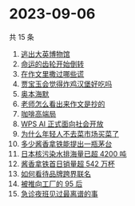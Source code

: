 # 2023-09-06

共 15 条

<!-- BEGIN -->
<!-- 最后更新时间 Wed Sep 06 2023 12:08:27 GMT+0800 (China Standard Time) -->

1. [逃出大英博物馆](https://www.zhihu.com/search?q=%E9%80%83%E5%87%BA%E5%A4%A7%E8%8B%B1%E5%8D%9A%E7%89%A9%E9%A6%86)
1. [命运的齿轮开始倒转](https://www.zhihu.com/search?q=%E5%91%BD%E8%BF%90%E7%9A%84%E9%BD%BF%E8%BD%AE%E5%BC%80%E5%A7%8B%E5%80%92%E8%BD%AC)
1. [在作文里撒过哪些谎](https://www.zhihu.com/search?q=%E5%9C%A8%E4%BD%9C%E6%96%87%E9%87%8C%E6%92%92%E8%BF%87%E5%93%AA%E4%BA%9B%E8%B0%8E)
1. [贾宝玉会觉得炸鸡汉堡好吃吗](https://www.zhihu.com/search?q=%E8%B4%BE%E5%AE%9D%E7%8E%89%E4%BC%9A%E8%A7%89%E5%BE%97%E7%82%B8%E9%B8%A1%E6%B1%89%E5%A0%A1%E5%A5%BD%E5%90%83%E5%90%97)
1. [奥本海默](https://www.zhihu.com/search?q=%E5%A5%A5%E6%9C%AC%E6%B5%B7%E9%BB%98)
1. [老师怎么看出来作文是抄的](https://www.zhihu.com/search?q=%E8%80%81%E5%B8%88%E6%80%8E%E4%B9%88%E7%9C%8B%E5%87%BA%E6%9D%A5%E4%BD%9C%E6%96%87%E6%98%AF%E6%8A%84%E7%9A%84)
1. [咖啡高端局](https://www.zhihu.com/search?q=%E5%92%96%E5%95%A1%E9%AB%98%E7%AB%AF%E5%B1%80)
1. [WPS AI 正式面向社会开放](https://www.zhihu.com/search?q=WPS%20AI%20%E6%AD%A3%E5%BC%8F%E9%9D%A2%E5%90%91%E7%A4%BE%E4%BC%9A%E5%BC%80%E6%94%BE)
1. [为什么年轻人不去菜市场买菜了](https://www.zhihu.com/search?q=%E4%B8%BA%E4%BB%80%E4%B9%88%E5%B9%B4%E8%BD%BB%E4%BA%BA%E4%B8%8D%E5%8E%BB%E8%8F%9C%E5%B8%82%E5%9C%BA%E4%B9%B0%E8%8F%9C%E4%BA%86)
1. [多少酱香拿铁能提出一瓶茅台](https://www.zhihu.com/search?q=%E5%A4%9A%E5%B0%91%E9%85%B1%E9%A6%99%E6%8B%BF%E9%93%81%E8%83%BD%E6%8F%90%E5%87%BA%E4%B8%80%E7%93%B6%E8%8C%85%E5%8F%B0)
1. [日本核污染水排海量已超 4200 吨](https://www.zhihu.com/search?q=%09%E6%97%A5%E6%9C%AC%E6%A0%B8%E6%B1%A1%E6%9F%93%E6%B0%B4%E6%8E%92%E6%B5%B7%E9%87%8F%E5%B7%B2%E8%B6%85%204200%20%E5%90%A8)
1. [酱香拿铁首日销量超 542 万杯](https://www.zhihu.com/search?q=%E9%85%B1%E9%A6%99%E6%8B%BF%E9%93%81%E9%A6%96%E6%97%A5%E9%94%80%E9%87%8F%E8%B6%85%20542%20%E4%B8%87%E6%9D%AF)
1. [如何看待品牌跨界联名](https://www.zhihu.com/search?q=%E5%A6%82%E4%BD%95%E7%9C%8B%E5%BE%85%E5%93%81%E7%89%8C%E8%B7%A8%E7%95%8C%E8%81%94%E5%90%8D)
1. [被推向工厂的 95 后](https://www.zhihu.com/search?q=%E8%A2%AB%E6%8E%A8%E5%90%91%E5%B7%A5%E5%8E%82%E7%9A%84%2095%20%E5%90%8E)
1. [急诊夜班见过最离谱的事](https://www.zhihu.com/search?q=%E6%80%A5%E8%AF%8A%E5%A4%9C%E7%8F%AD%E8%A7%81%E8%BF%87%E6%9C%80%E7%A6%BB%E8%B0%B1%E7%9A%84%E4%BA%8B)

<!-- END -->
